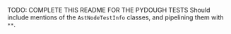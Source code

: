 TODO: COMPLETE THIS README FOR THE PYDOUGH TESTS
Should include mentions of the `AstNodeTestInfo` classes, and pipelining them with `**`.